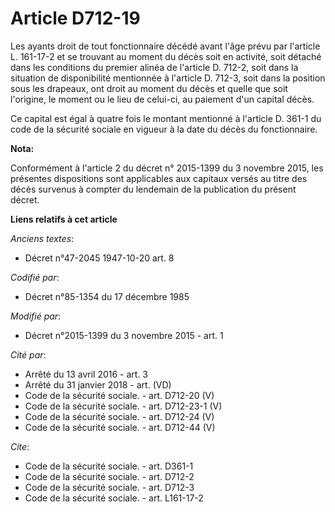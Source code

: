 # Article D712-19

Les ayants droit de tout fonctionnaire décédé avant l'âge prévu par l'article L. 161-17-2 et se trouvant au moment du décès
soit en activité, soit détaché dans les conditions du premier alinéa de l'article D. 712-2, soit dans la situation de
disponibilité mentionnée à l'article D. 712-3, soit dans la position sous les drapeaux, ont droit au moment du décès et
quelle que soit l'origine, le moment ou le lieu de celui-ci, au paiement d'un capital décès. 

Ce capital est égal à quatre fois le montant mentionné à l'article D. 361-1 du code de la sécurité sociale en vigueur à la
date du décès du fonctionnaire.

**Nota:**

Conformément à l'article 2 du décret n° 2015-1399 du 3 novembre 2015, les présentes dispositions sont applicables aux
capitaux versés au titre des décès survenus à compter du lendemain de la publication du présent décret.

**Liens relatifs à cet article**

_Anciens textes_:

  - Décret n°47-2045 1947-10-20 art. 8

_Codifié par_:

  - Décret n°85-1354 du 17 décembre 1985

_Modifié par_:

  - Décret n°2015-1399 du 3 novembre 2015 - art. 1

_Cité par_:

  - Arrêté du 13 avril 2016 - art. 3
  - Arrêté du 31 janvier 2018 - art. (VD)
  - Code de la sécurité sociale. - art. D712-20 (V)
  - Code de la sécurité sociale. - art. D712-23-1 (V)
  - Code de la sécurité sociale. - art. D712-24 (V)
  - Code de la sécurité sociale. - art. D712-44 (V)

_Cite_:

  - Code de la sécurité sociale. - art. D361-1
  - Code de la sécurité sociale. - art. D712-2
  - Code de la sécurité sociale. - art. D712-3
  - Code de la sécurité sociale. - art. L161-17-2
